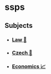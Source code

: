 # ssps

## Subjects
-   ### [Law 📜](./subjects/law.md)
-   ### [Czech 📕](./subjects/czech.md)
-   ### [Economics 📈](./subjects/economics.md)